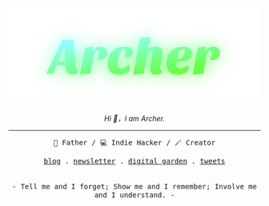 <p align="center">
  <kbd>
    <a href="https://bento.me/archer"><img src="./archer-github-profile.svg" alt="Archer" /></a>
  </kbd>
  <br />
  <br />
  <em align="center">
    Hi 👋，I am Archer.
  </em>
</p>

---

<p align="center">
  <samp>
    👨 Father / 💻 Indie Hacker / 🪄 Creator
  </samp>
</p>

<p align="center">
  <samp>
    <a href="https://xiaoa.name">blog</a> .
    <a href="https://r.xiaoa.name">newsletter</a> .
    <a href="https://www.yuque.com/chiyu-heb0t">digital garden</a> .
    <a href="https://twitter.com/qddegtya">tweets</a>
  </samp>
  <br />
  <br />
  <br />
  <samp>
    - Tell me and I forget; Show me and I remember; Involve me and I understand. -
  </samp>
</p>
